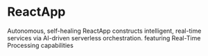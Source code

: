 # ReactApp
Autonomous, self-healing ReactApp constructs intelligent, real-time services via AI-driven serverless orchestration. featuring Real-Time Processing capabilities

